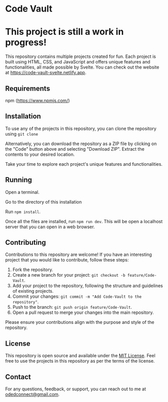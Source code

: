# Code Vault

# This project is still a work in progress!

This repository contains multiple projects created for fun. Each project is built using HTML, CSS, and JavaScript and offers unique features and functionalities, all made possible by Svelte. You can check out the website at https://code-vault-svelte.netlify.app.

## Requirements

npm (https://www.npmjs.com/)

## Installation

To use any of the projects in this repository, you can clone the repository using `git clone`

Alternatively, you can download the repository as a ZIP file by clicking on the "Code" button above and selecting "Download ZIP". Extract the contents to your desired location.

Take your time to explore each project's unique features and functionalities.

## Running

Open a terminal.

Go to the directory of this installation

Run `npm install`.

Once all the files are installed, run `npm run dev`. This will be open a localhost server that you can open in a web browser.

## Contributing

Contributions to this repository are welcome! If you have an interesting project that you would like to contribute, follow these steps:

1. Fork the repository.
2. Create a new branch for your project: `git checkout -b feature/Code-Vault`.
3. Add your project to the repository, following the structure and guidelines of existing projects.
4. Commit your changes: `git commit -m "Add Code-Vault to the repository"`.
5. Push to the branch: `git push origin feature/Code-Vault`.
6. Open a pull request to merge your changes into the main repository.

Please ensure your contributions align with the purpose and style of the repository.

## License

This repository is open source and available under the [MIT License](LICENSE). Feel free to use the projects in this repository as per the terms of the license.

## Contact

For any questions, feedback, or support, you can reach out to me at odedconnect@gmail.com.
